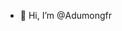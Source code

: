 - 👋 Hi, I’m @Adumongfr

<!---
Adumongfr/Adumongfr is a ✨ special ✨ repository because its `README.md` (this file) appears on your GitHub profile.
You can click the Preview link to take a look at your changes.
--->
